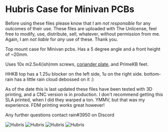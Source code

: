 # Hubris Case for Minivan PCBs
Before using these files please know that I am *not responsible* for any outcomes of their use. These files are uploaded with The Unlicense, feel free to modify, use, distribute, sell, whatever, without permission from me. Again, I am *not liable* for *any* use of these. Thank you.

Top mount case for Minivan pcbs. Has a 5 degree angle and a front height of ~20mm.

Uses 10x m2.5x4(ish)mm screws, [coriander plate](https://trashman.wiki/en/files), and PrimeKB feet.

HHKB top has a 1.25u blocker on the left side, 1u on the right side. bottom-rain has a little rain cloud debossed on it :)

As of the date this is last updated these files have been tested with 3D printing, and a CNC version is in production. I don't recommend getting this SLA printed, when I did they warped a ton. YMMV, but that was my experience. FDM printing works great however!

Any further questions contact rain#3950 on Discord

![Hubris](https://i.imgur.com/wPy5Lha.jpeg)
![Hubris](https://i.imgur.com/NQmKQTO.jpeg)
![Hubris](https://i.imgur.com/ur9ffz3.jpeg)
![Hubris](https://i.imgur.com/SY9aCi8.png)

